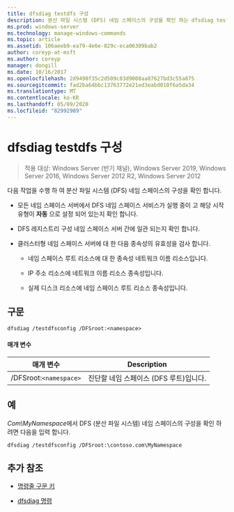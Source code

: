 ```yaml
---
title: dfsdiag testdfs 구성
description: 분산 파일 시스템 (DFS) 네임 스페이스의 구성을 확인 하는 dfsdiag testdfs config에 대 한 참조 항목입니다.
ms.prod: windows-server
ms.technology: manage-windows-commands
ms.topic: article
ms.assetid: 106aeeb9-ea79-4e6e-829c-eca06309bab2
author: coreyp-at-msft
ms.author: coreyp
manager: dongill
ms.date: 10/16/2017
ms.openlocfilehash: 2d9490f35c2d509c83d9008aa87627bd3c55a875
ms.sourcegitcommit: fad2ba64bbc13763772e21ed3eabd010f6a5da34
ms.translationtype: MT
ms.contentlocale: ko-KR
ms.lasthandoff: 05/09/2020
ms.locfileid: "82992989"
---
```

# <a name="dfsdiag-testdfsconfig"></a>dfsdiag testdfs 구성

> 적용 대상: Windows Server (반기 채널), Windows Server 2019, Windows Server 2016, Windows Server 2012 R2, Windows Server 2012

다음 작업을 수행 하 여 분산 파일 시스템 (DFS) 네임 스페이스의 구성을 확인 합니다.

- 모든 네임 스페이스 서버에서 DFS 네임 스페이스 서비스가 실행 중이 고 해당 시작 유형이 **자동** 으로 설정 되어 있는지 확인 합니다.

- DFS 레지스트리 구성 네임 스페이스 서버 간에 일관 되는지 확인 합니다.

- 클러스터형 네임 스페이스 서버에 대 한 다음 종속성의 유효성을 검사 합니다.

  - 네임 스페이스 루트 리소스에 대 한 종속성 네트워크 이름 리소스입니다.

  - IP 주소 리소스에 네트워크 이름 리소스 종속성입니다.

  - 실제 디스크 리소스에 네임 스페이스 루트 리소스 종속성입니다.

## <a name="syntax"></a>구문

```
dfsdiag /testdfsconfig /DFSroot:<namespace>
```

#### <a name="parameters"></a>매개 변수

| 매개 변수 | Description |
| --------- | ----------- |
| /DFSroot:`<namespace>` | 진단할 네임 스페이스 (DFS 루트)입니다. |

## <a name="examples"></a>예

*Com\MyNamespace*에서 DFS (분산 파일 시스템) 네임 스페이스의 구성을 확인 하려면 다음을 입력 합니다.

```
dfsdiag /testdfsconfig /DFSroot:\contoso.com\MyNamespace
```

## <a name="additional-references"></a>추가 참조

- [명령줄 구문 키](command-line-syntax-key.md)

- [dfsdiag 명령](dfsdiag.md)
